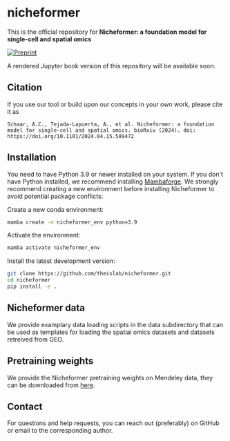 # nicheformer

This is the official repository for **Nicheformer: a foundation model for single-cell and spatial omics**

[![Preprint](https://img.shields.io/badge/preprint-available-brightgreen)](https://www.biorxiv.org/content/10.1101/2024.04.15.589472v1) &nbsp;

A rendered Jupyter book version of this repository will be available soon.

## Citation

If you use our tool or build upon our concepts in your own work, please cite it as

```
Schaar, A.C., Tejada-Lapuerta, A., et al. Nicheformer: a foundation model for single-cell and spatial omics. bioRxiv (2024). doi: https://doi.org/10.1101/2024.04.15.589472
```

## Installation

You need to have Python 3.9 or newer installed on your system. If you don't have
Python installed, we recommend installing [Mambaforge](https://github.com/conda-forge/miniforge#mambaforge).
We strongly recommend creating a new environment before installing Nicheformer to avoid potential package conflicts:

<!--
1) Install the latest release of `nicheformer` from `PyPI <https://pypi.org/project/nicheformer/>`_:

```bash
pip install nicheformer
```
-->
Create a new conda environment:

```bash
mamba create -n nicheformer_env python=3.9
```
Activate the environment:

```bash
mamba activate nicheformer_env
```

Install the latest development version:

```bash
git clone https://github.com/theislab/nicheformer.git
cd nicheformer
pip install -e .
```

## Nicheformer data
We provide examplary data loading scripts in the data subdirectory that can be used as templates for loading the spatial omics datasets and datasets retreived from GEO. 

## Pretraining weights
We provide the Nicheformer pretraining weights on Mendeley data, they can be downloaded from [here](https://data.mendeley.com/preview/87gm9hrgm8?a=d95a6dde-e054-4245-a7eb-0522d6ea7dff). 

## Contact

For questions and help requests, you can reach out (preferably) on GitHub or email to the corresponding author. 



[issue-tracker]: https://github.com/theislab/nicheformer/issues
[changelog]: https://nicheformer.readthedocs.io/latest/changelog.html
[link-docs]: https://nicheformer.readthedocs.io
[link-api]: https://nicheformer.readthedocs.io/latest/api.html

